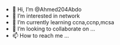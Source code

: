 - 👋 Hi, I’m @Ahmed204Abdo
- 👀 I’m interested in network
- 🌱 I’m currently learning ccna,ccnp,mcsa
- 💞️ I’m looking to collaborate on ...
- 📫 How to reach me ...

<!---
Ahmed204Abdo/Ahmed204Abdo is a ✨ special ✨ repository because its `README.md` (this file) appears on your GitHub profile.
You can click the Preview link to take a look at your changes.
--->
